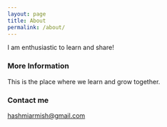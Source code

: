 ```yaml
---
layout: page
title: About
permalink: /about/
---
```


I am enthusiastic to learn and share!

### More Information

This is the place where we learn and grow together.

### Contact me

[hashmiarmish@gmail.com](mailto:hashmiarmish@gmail.com)
